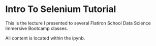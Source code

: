 # Intro To Selenium Tutorial

This is the lecture I presented to several Flatiron School Data Science Immersive Bootcamp classes. 

All content is located within the ipynb.
